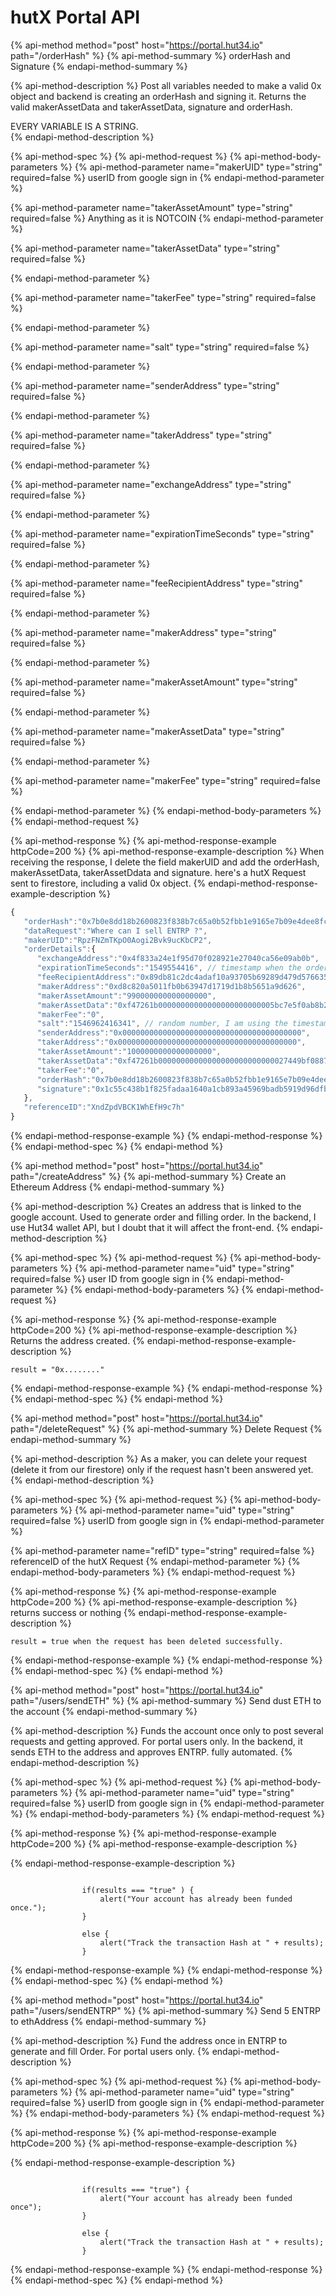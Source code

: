 # hutX Portal API

{% api-method method="post" host="https://portal.hut34.io" path="/orderHash" %}
{% api-method-summary %}
orderHash and Signature
{% endapi-method-summary %}

{% api-method-description %}
Post all variables needed to make a valid 0x object and backend is creating an orderHash and signing it. Returns the valid makerAssetData and takerAssetData, signature and orderHash.  
  
EVERY VARIABLE IS A STRING.  
{% endapi-method-description %}

{% api-method-spec %}
{% api-method-request %}
{% api-method-body-parameters %}
{% api-method-parameter name="makerUID" type="string" required=false %}
userID from google sign in
{% endapi-method-parameter %}

{% api-method-parameter name="takerAssetAmount" type="string" required=false %}
Anything as it is NOTCOIN
{% endapi-method-parameter %}

{% api-method-parameter name="takerAssetData" type="string" required=false %}

{% endapi-method-parameter %}

{% api-method-parameter name="takerFee" type="string" required=false %}

{% endapi-method-parameter %}

{% api-method-parameter name="salt" type="string" required=false %}

{% endapi-method-parameter %}

{% api-method-parameter name="senderAddress" type="string" required=false %}

{% endapi-method-parameter %}

{% api-method-parameter name="takerAddress" type="string" required=false %}

{% endapi-method-parameter %}

{% api-method-parameter name="exchangeAddress" type="string" required=false %}

{% endapi-method-parameter %}

{% api-method-parameter name="expirationTimeSeconds" type="string" required=false %}

{% endapi-method-parameter %}

{% api-method-parameter name="feeRecipientAddress" type="string" required=false %}

{% endapi-method-parameter %}

{% api-method-parameter name="makerAddress" type="string" required=false %}

{% endapi-method-parameter %}

{% api-method-parameter name="makerAssetAmount" type="string" required=false %}

{% endapi-method-parameter %}

{% api-method-parameter name="makerAssetData" type="string" required=false %}

{% endapi-method-parameter %}

{% api-method-parameter name="makerFee" type="string" required=false %}

{% endapi-method-parameter %}
{% endapi-method-body-parameters %}
{% endapi-method-request %}

{% api-method-response %}
{% api-method-response-example httpCode=200 %}
{% api-method-response-example-description %}
When receiving the response,  I delete the field makerUID and add the orderHash, makerAssetData, takerAssetDdata and signature. here's a hutX Request sent to firestore, including a valid 0x object.
{% endapi-method-response-example-description %}

```javascript
{  
   "orderHash":"0x7b0e8dd18b2600823f838b7c65a0b52fbb1e9165e7b09e4dee8fc0b651e26ffb",
   "dataRequest":"Where can I sell ENTRP ?",
   "makerUID":"RpzFNZmTKpO0Aogi2Bvk9ucKbCP2",
   "orderDetails":{  
      "exchangeAddress":"0x4f833a24e1f95d70f028921e27040ca56e09ab0b",
      "expirationTimeSeconds":"1549554416", // timestamp when the order will be cancelled by itself
      "feeRecipientAddress":"0x89db81c2dc4adaf10a93705b69289d479d576635",
      "makerAddress":"0xd8c820a5011fb0b63947d1719d1b8b5651a9d626",
      "makerAssetAmount":"990000000000000000",
      "makerAssetData":"0xf47261b00000000000000000000000005bc7e5f0ab8b2e10d2d0a3f21739fce62459aef3",
      "makerFee":"0",
      "salt":"1546962416341", // random number, I am using the timestamp in milliseconds, but can use anything random 
      "senderAddress":"0x0000000000000000000000000000000000000000",
      "takerAddress":"0x0000000000000000000000000000000000000000",
      "takerAssetAmount":"1000000000000000000",
      "takerAssetData":"0xf47261b00000000000000000000000000027449bf0887ca3e431d263ffdefb244d95b555",
      "takerFee":"0",
      "orderHash":"0x7b0e8dd18b2600823f838b7c65a0b52fbb1e9165e7b09e4dee8fc0b651e26ffb",
      "signature":"0x1c55c438b1f825fadaa1640a1cb893a45969badb5919d96dfb5ebaf5ecd0f50f6a14058e915b98e402a5a2a6f65bee0d267bcc384bad168fed9abbdc66783ce29703"
   },
   "referenceID":"XndZpdVBCK1WhEfH9c7h"
}
```
{% endapi-method-response-example %}
{% endapi-method-response %}
{% endapi-method-spec %}
{% endapi-method %}

{% api-method method="post" host="https://portal.hut34.io" path="/createAddress" %}
{% api-method-summary %}
Create an Ethereum Address
{% endapi-method-summary %}

{% api-method-description %}
Creates an address that is linked to the google account. Used to generate order and filling order. In the backend, I  use Hut34 wallet API, but I doubt that it will affect the front-end.
{% endapi-method-description %}

{% api-method-spec %}
{% api-method-request %}
{% api-method-body-parameters %}
{% api-method-parameter name="uid" type="string" required=false %}
user ID from google sign in
{% endapi-method-parameter %}
{% endapi-method-body-parameters %}
{% endapi-method-request %}

{% api-method-response %}
{% api-method-response-example httpCode=200 %}
{% api-method-response-example-description %}
Returns the address created.
{% endapi-method-response-example-description %}

```
result = "0x........"
```
{% endapi-method-response-example %}
{% endapi-method-response %}
{% endapi-method-spec %}
{% endapi-method %}

{% api-method method="post" host="https://portal.hut34.io" path="/deleteRequest" %}
{% api-method-summary %}
Delete Request
{% endapi-method-summary %}

{% api-method-description %}
As a maker, you can delete your request \(delete it from our firestore\) only if the request hasn't been answered yet.
{% endapi-method-description %}

{% api-method-spec %}
{% api-method-request %}
{% api-method-body-parameters %}
{% api-method-parameter name="uid" type="string" required=false %}
userID from google sign in 
{% endapi-method-parameter %}

{% api-method-parameter name="refID" type="string" required=false %}
referenceID of the hutX Request
{% endapi-method-parameter %}
{% endapi-method-body-parameters %}
{% endapi-method-request %}

{% api-method-response %}
{% api-method-response-example httpCode=200 %}
{% api-method-response-example-description %}
returns success or nothing
{% endapi-method-response-example-description %}

```
result = true when the request has been deleted successfully.
```
{% endapi-method-response-example %}
{% endapi-method-response %}
{% endapi-method-spec %}
{% endapi-method %}

{% api-method method="post" host="https://portal.hut34.io" path="/users/sendETH" %}
{% api-method-summary %}
Send dust ETH to the account 
{% endapi-method-summary %}

{% api-method-description %}
Funds the account once only to post several requests and getting approved. For portal users only. In the backend, it sends ETH to the address and approves ENTRP. fully automated.
{% endapi-method-description %}

{% api-method-spec %}
{% api-method-request %}
{% api-method-body-parameters %}
{% api-method-parameter name="uid" type="string" required=false %}
userID from google sign in 
{% endapi-method-parameter %}
{% endapi-method-body-parameters %}
{% endapi-method-request %}

{% api-method-response %}
{% api-method-response-example httpCode=200 %}
{% api-method-response-example-description %}

{% endapi-method-response-example-description %}

```

                if(results === "true" ) {
                    alert("Your account has already been funded once.");
                }

                else {
                    alert("Track the transaction Hash at " + results);
                }
```
{% endapi-method-response-example %}
{% endapi-method-response %}
{% endapi-method-spec %}
{% endapi-method %}

{% api-method method="post" host="https://portal.hut34.io" path="/users/sendENTRP" %}
{% api-method-summary %}
Send 5 ENTRP to ethAddress
{% endapi-method-summary %}

{% api-method-description %}
Fund the address once in ENTRP to generate and fill Order. For portal users only.
{% endapi-method-description %}

{% api-method-spec %}
{% api-method-request %}
{% api-method-body-parameters %}
{% api-method-parameter name="uid" type="string" required=false %}
userID from google sign in 
{% endapi-method-parameter %}
{% endapi-method-body-parameters %}
{% endapi-method-request %}

{% api-method-response %}
{% api-method-response-example httpCode=200 %}
{% api-method-response-example-description %}

{% endapi-method-response-example-description %}

```

                if(results === "true") {
                    alert("Your account has already been funded once");
                }

                else {
                    alert("Track the transaction Hash at " + results);
                }
```
{% endapi-method-response-example %}
{% endapi-method-response %}
{% endapi-method-spec %}
{% endapi-method %}

